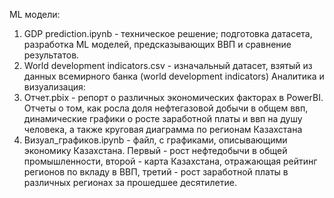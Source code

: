 ML модели: 
1) GDP prediction.ipynb - техническое решение; подготовка датасета, разработка ML моделей, предсказывающих ВВП и сравнение результатов. 
2) World development indicators.csv - изначальный датасет, взятый из данных всемирного банка (world development indicators)
Аналитика и визуализация: 
1) Отчет.pbix - репорт о различных экономических факторах в PowerBI. Отчеты о том, как росла доля нефтегазовой добычи в общем ввп, динамические графики о росте заработной платы и ввп на душу человека, а также круговая диаграмма по регионам Казахстана
2) Визуал_графиков.ipynb - файл, с графиками, описывающими экономику Казахстана. Первый - рост нефтедобычи в общей промышленности, второй - карта Казахстана, отражающая рейтинг регионов по вкладу в ВВП, третий - рост  заработной платы в различных регионах за прошедшее десятилетие.
